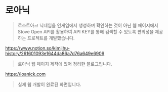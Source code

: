 # 로아닉

> 로스트아크 닉네임을 인게임에서 생성하며 확인하는 것이 아닌 웹 페이지에서 Stove Open API를 활용하여 API KEY를 통해 검색할 수 있도록 편의성을 제공하는 프로젝트를 개발했습니다.

https://www.notion.so/kimjihu-history/261601093e1644da86a7d76a649e6909
> 로아닉 웹 페이지 제작에 있어 정리한 블로그입니다.

https://loanick.com
> 실제 웹 개발이 완료된 화면입니다.
